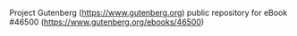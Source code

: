 Project Gutenberg (https://www.gutenberg.org) public repository for eBook #46500 (https://www.gutenberg.org/ebooks/46500)
